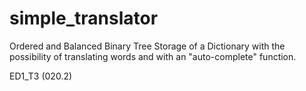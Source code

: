 # simple_translator
Ordered and Balanced Binary Tree Storage of a Dictionary with the possibility of translating words and with an "auto-complete" function.

ED1_T3 (020.2)
